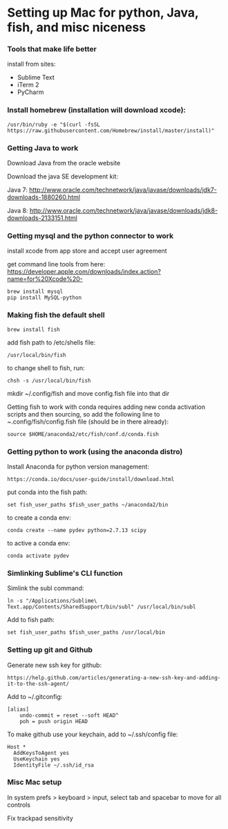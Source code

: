 # Setting up Mac for python, Java, fish, and misc niceness

### Tools that make life better

install from sites:

* Sublime Text
* iTerm 2
* PyCharm

### Install homebrew (installation will download xcode):

    /usr/bin/ruby -e "$(curl -fsSL https://raw.githubusercontent.com/Homebrew/install/master/install)"

### Getting Java to work
Download Java from the oracle website

Download the java SE development kit:

   Java 7:  http://www.oracle.com/technetwork/java/javase/downloads/jdk7-downloads-1880260.html
   
   Java 8:  http://www.oracle.com/technetwork/java/javase/downloads/jdk8-downloads-2133151.html

### Getting mysql and the python connector to work
install xcode from app store and accept user agreement

get command line tools from here: https://developer.apple.com/downloads/index.action?name=for%20Xcode%20-
   
    brew install mysql
    pip install MySQL-python

### Making fish the default shell

    brew install fish
    
add fish path to /etc/shells file:

    /usr/local/bin/fish

to change shell to fish, run:

    chsh -s /usr/local/bin/fish
    
mkdir ~/.config/fish and move config.fish file into that dir

Getting fish to work with conda requires adding new conda activation scripts and then sourcing, so add the following line to ~.config/fish/config.fish file (should be in there already):

    source $HOME/anaconda2/etc/fish/conf.d/conda.fish
    
### Getting python to work (using the anaconda distro)

Install Anaconda for python version management:

    https://conda.io/docs/user-guide/install/download.html

put conda into the fish path:

    set fish_user_paths $fish_user_paths ~/anaconda2/bin

to create a conda env:
    
    conda create --name pydev python=2.7.13 scipy


to active a conda env:

    conda activate pydev

### Simlinking Sublime's CLI function
    
Simlink the subl command:

    ln -s "/Applications/Sublime\ Text.app/Contents/SharedSupport/bin/subl" /usr/local/bin/subl

Add to fish path:

    set fish_user_paths $fish_user_paths /usr/local/bin

### Setting up git and Github

Generate new ssh key for github:

    https://help.github.com/articles/generating-a-new-ssh-key-and-adding-it-to-the-ssh-agent/

Add to ~/.gitconfig:

    [alias]
        undo-commit = reset --soft HEAD^
        poh = push origin HEAD

To make github use your keychain, add to ~/.ssh/config file:

    Host *
      AddKeysToAgent yes
      UseKeychain yes
      IdentityFile ~/.ssh/id_rsa

### Misc Mac setup

In system prefs > keyboard > input, select tab and spacebar to move for all controls

Fix trackpad sensitivity
